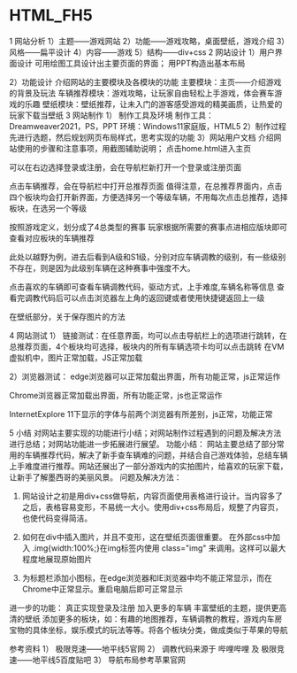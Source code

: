 # HTML_FH5
1 网站分析
1）主题——游戏网站
2）功能——游戏攻略，桌面壁纸，游戏介绍
3）风格——扁平设计
4）内容——游戏
5）结构——div+css
2 网站设计
1）用户界面设计
可用绘图工具设计出主要页面的界面；
用PPT构造出基本布局
 
 

2）功能设计
介绍网站的主要模块及各模块的功能
主要模块：主页——介绍游戏的背景及玩法
车辆推荐模块：游戏攻略，让玩家自由轻松上手游戏，体会赛车游戏的乐趣
壁纸模块：壁纸推荐，让未入门的游客感受游戏的精美画质，让热爱的玩家下载当壁纸
3 网站制作
1）	制作工具及环境
制作工具：Dreamweaver2021，PS，PPT
环境：Windows11家庭版，HTML5
2）制作过程
先进行选题，然后规划网页布局样式，思考实现的功能
3）网站用户文档
介绍网站使用的步骤和注意事项，用截图辅助说明；
点击home.html进入主页
 
可以在右边选择登录或注册，会在导航栏新打开一个登录或注册页面
 
 








点击车辆推荐，会在导航栏中打开总推荐页面
值得注意，在总推荐界面内，点击四个板块均会打开新界面，方便选择另一个等级车辆，不用每次点击总推荐，选择板块，在选另一个等级
 
按照游戏定义，划分成了4总类型的赛事
玩家根据所需要的赛事点进相应版块即可查看对应板块的车辆推荐
 
此处以越野为例，进去后看到A级和S1级，分别对应车辆调教的级别，有一些级别不存在，则是因为此级别车辆在这种赛事中强度不大。
 


点击喜欢的车辆即可查看车辆调教代码，驱动方式，上手难度,车辆名称等信息 
查看完调教代码后可以点击浏览器左上角的返回键或者使用快捷键返回上一级
 
在壁纸部分，关于保存图片的方法
 
4 网站测试
1）	链接测试：在任意界面，均可以点击导航栏上的选项进行跳转，在总推荐页面，4个板块均可选择，板块内的所有车辆选项卡均可以点击跳转
在VM虚拟机中，图片正常加载，JS正常加载
 
2）浏览器测试：
edge浏览器可以正常加载出界面，所有功能正常，js正常运作 
 
Chrome浏览器正常加载出界面，所有功能正常，js也正常运作
 
InternetExplore 11下显示的字体与前两个浏览器有所差别，js正常，功能正常
 
 
5 小结
对网站主要实现的功能进行小结；对网站制作过程遇到的问题及解决方法进行总结；对网站功能进一步拓展进行展望。
功能小结：
网站主要总结了部分常用的车辆推荐代码，解决了新手查车辆难的问题，并结合自己游戏体验，总结车辆上手难度进行推荐。网站还展出了一部分游戏内的实拍图片，给喜欢的玩家下载，让新手了解墨西哥的美丽风景。
问题及解决方法：
1.	网站设计之初是用div+css做导航，内容页面使用表格进行设计。当内容多了之后，表格容易变形，不易统一大小。使用div+css布局后，规整了内容页，也使代码变得简洁。
2.	如何在div中插入图片，并且不变形，这在壁纸页面很重要。
在外部css中加入 .img{width:100%;}在img标签内使用  class="img" 来调用。这样可以最大程度地展现原始图片
 
 
3.	为标题栏添加小图标，在edge浏览器和IE浏览器中均不能正常显示，而在 Chrome中正常显示。重启电脑后即可正常显示  


进一步的功能：
	真正实现登录及注册
加入更多的车辆
丰富壁纸的主题，提供更高清的壁纸
添加更多的板块，如：有趣的地图推荐，车辆调教的教程，游戏内车房宝物的具体坐标，娱乐模式的玩法等等。将各个板块分类，做成类似于苹果的导航
 
参考资料
1）	极限竞速——地平线5官网
2）	调教代码来源于 哔哩哔哩 及 极限竞速——地平线5百度贴吧
3）	导航布局参考苹果官网
